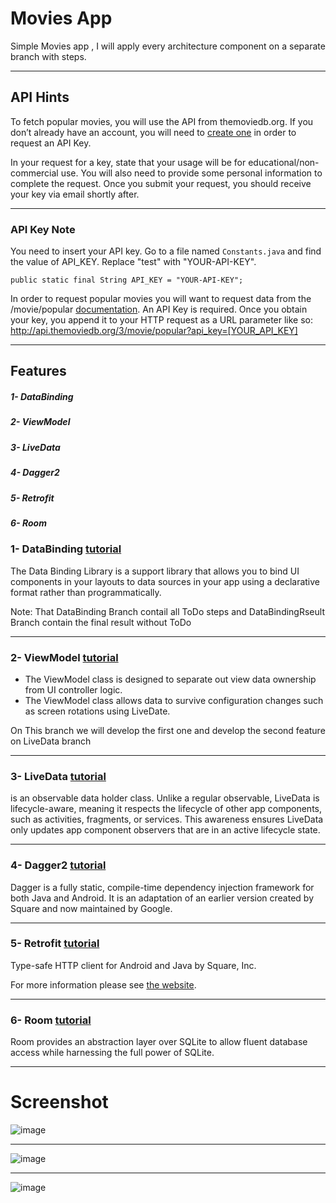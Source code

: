 # Movies App

Simple Movies app , I will apply every architecture component on a separate branch with steps.

-----------------------

##  API Hints

To fetch popular movies, you will use the API from themoviedb.org.
If you don’t already have an account, you will need to [create one](https://www.themoviedb.org/account/signup) in order to request an API Key. 
   
In your request for a key, state that your usage will be for educational/non-commercial use. You will also need to provide some personal information to complete the request. Once you submit your request, you should receive your key via email shortly after.

--------------------------------

### API Key Note
You need to insert your API key.
Go to a file named `Constants.java` and find the value of API_KEY.
Replace "test" with "YOUR-API-KEY".
```
public static final String API_KEY = "YOUR-API-KEY";
```
    
In order to request popular movies you will want to request data from the /movie/popular [documentation](https://developers.themoviedb.org/3/discover/movie-discover). An API Key is required.
Once you obtain your key, you append it to your HTTP request as a URL parameter like so:
http://api.themoviedb.org/3/movie/popular?api_key=[YOUR_API_KEY]

--------------------------------
## Features
##### 1- DataBinding 
##### 2- ViewModel
##### 3- LiveData
##### 4- Dagger2
##### 5- Retrofit
##### 6- Room

### 1- DataBinding [tutorial](https://developer.android.com/topic/libraries/data-binding)

The Data Binding Library is a support library that allows you to bind UI components in your layouts to data sources in your app using a declarative format rather than programmatically.

Note: That DataBinding Branch contail all ToDo steps
and DataBindingRseult Branch contain the final result without ToDo 

--------------------------------

### 2- ViewModel [tutorial](https://developer.android.com/topic/libraries/architecture/viewmodel)

- The ViewModel class is designed to separate out view data ownership from UI controller logic.
- The ViewModel class allows data to survive configuration changes such as screen rotations using LiveDate.

On This branch we will develop the first one and develop the second feature on LiveData branch

--------------------------------

### 3- LiveData [tutorial](https://developer.android.com/topic/libraries/architecture/livedata)

is an observable data holder class. Unlike a regular observable, LiveData is lifecycle-aware, meaning it respects the lifecycle of other app components, such as activities, fragments, or services. This awareness ensures LiveData only updates app component observers that are in an active lifecycle state.

--------------------------------

### 4- Dagger2 [tutorial](https://dagger.dev/)

Dagger is a fully static, compile-time dependency injection framework for both Java and Android. It is an adaptation of an earlier version created by Square and now maintained by Google.

--------------------------------

### 5- Retrofit [tutorial](https://square.github.io/retrofit/)

Type-safe HTTP client for Android and Java by Square, Inc.

For more information please see [the website](https://square.github.io/retrofit/).

--------------------------------

### 6- Room [tutorial](https://developer.android.com/training/data-storage/room/index.html)

Room provides an abstraction layer over SQLite to allow fluent database access while harnessing the full power of SQLite.

--------------------------------

# Screenshot

![image](https://i.imgur.com/xr4nzpD.png)

--------------------------------

![image](https://i.imgur.com/v0b4mky.png)

--------------------------------

![image](https://i.imgur.com/PeH0gDK.png)


